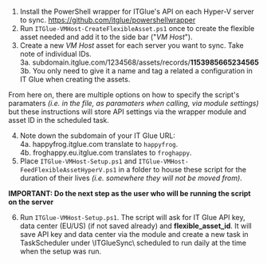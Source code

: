 1. Install the PowerShell wrapper for ITGlue's API on each Hyper-V server to sync. https://github.com/itglue/powershellwrapper
2. Run `ITGlue-VMHost-CreateFlexibleAsset.ps1` once to create the flexible asset needed and add it to the side bar ("_VM Host_").
3. Create a new _VM Host_ asset for each server you want to sync. Take note of individual IDs.  
3a. subdomain.itglue.com/1234568/assets/records/**1153985665234565**  
3b. You only need to give it a name and tag a related a configuration in IT Glue when creating the assets.

From here on, there are multiple options on how to specify the script's paramaters *(i.e. in the file, as paramaters when calling, via module settings)* but these instructions will store API settings via the wrapper module and asset ID in the scheduled task.

4. Note down the subdomain of your IT Glue URL:  
4a. happyfrog.itglue.com translate to `happyfrog`.  
4b. froghappy.eu.itglue.com translates to `froghappy`.
5. Place `ITGlue-VMHost-Setup.ps1` and `ITGlue-VMHost-FeedFlexibleAssetHyperV.ps1` in a folder to house these script for the duration of their lives *(i.e. somewhere they will not be moved from)*.
  
**IMPORTANT: Do the next step as the user who will be running the script on the server**  
  
6. Run `ITGlue-VMHost-Setup.ps1`. The script will ask for IT Glue API key, data center (EU/US) (if not saved already) and **flexible_asset_id**. It will save API key and data center via the module and create a new task in TaskScheduler under \ITGlueSync\ scheduled to run daily at the time when the setup was run.

